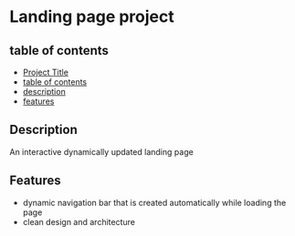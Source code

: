 ﻿# Landing page project
## table of contents
- [Project Title](#Landing-page-project)
- [table of contents](#table-of-contents)
- [description](#description)
- [features](#features)

## Description
An interactive dynamically updated  landing page

## Features
- dynamic navigation bar that is created automatically while loading the page
- clean design and architecture
